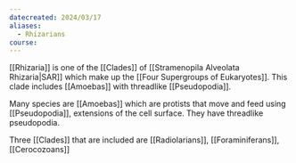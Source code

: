 ```yaml
---
datecreated: 2024/03/17
aliases:
  - Rhizarians
course:
---
```

[[Rhizaria]] is one of the [[Clades]] of [[Stramenopila Alveolata Rhizaria|SAR]] which make up the [[Four Supergroups of Eukaryotes]]. This clade includes [[Amoebas]] with threadlike [[Pseudopodia]].

Many species are [[Amoebas]] which are protists that move and feed using [[Pseudopodia]], extensions of the cell surface. They have threadlike pseudopodia.

Three [[Clades]] that are included are [[Radiolarians]], [[Foraminiferans]], [[Cerocozoans]]